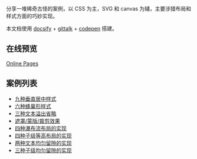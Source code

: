 分享一堆稀奇古怪的案例，以 CSS 为主，SVG 和 canvas 为辅，主要涉猎布局和样式方面的巧妙实现。

本文档使用 [docsify](https://docsify.js.org/#/?id=docsify) + [gittalk](https://github.com/gitalk/gitalk) + [codepen](https://codepen.io/foreverZ133/collections/popular/) 搭建。

## 在线预览

[Online Pages](https://foreverz133.github.io/demo-preview/)

## 案例列表
* [九种垂直居中样式](./pages/vertical-center.md)
* [六种蜂巢形样式](./pages/honeycomb.md)
* [三种文本溢出省略](./pages/text-overflow.md)
* [遮罩/蒙版/裁剪效果](./pages/css-mask.md)
* [四种瀑布流布局的实现](./pages/masonry.md)
* [四种子级等高布局的实现](./pages/child-same-height.md)
* [两种文本均匀留隙的实现](./pages/text-align-justify.md)
* [三种子级均匀留隙的实现](./pages/child-align-justify.md)